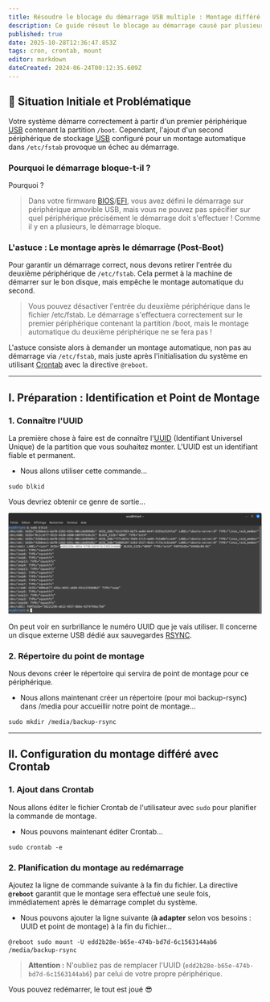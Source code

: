 ```yaml
---
title: Résoudre le blocage du démarrage USB multiple : Montage différé avec Crontab
description: Ce guide résout le blocage au démarrage causé par plusieurs disques USB. Retirez le montage du disque secondaire de /etc/fstab et planifiez son montage automatique après le boot via Crontab (@reboot) pour rétablir la fonction.
published: true
date: 2025-10-28T12:36:47.853Z
tags: cron, crontab, mount
editor: markdown
dateCreated: 2024-06-24T00:12:35.609Z
---
```


## 🚧 Situation Initiale et Problématique

Votre système démarre correctement à partir d'un premier périphérique [USB](https://fr.wikipedia.org/wiki/USB) contenant la partition `/boot`. Cependant, l'ajout d'un second périphérique de stockage [USB](https://fr.wikipedia.org/wiki/USB) configuré pour un montage automatique dans `/etc/fstab` provoque un échec au démarrage.

### Pourquoi le démarrage bloque-t-il ?

Pourquoi ?

> Dans votre firmware [BIOS](https://fr.wikipedia.org/wiki/BIOS_\(informatique\))/[EFI](https://fr.wikipedia.org/wiki/UEFI), vous avez défini le démarrage sur périphérique amovible USB, mais vous ne pouvez pas spécifier sur quel périphérique précisément le démarrage doit s'effectuer \! Comme il y en a plusieurs, le démarrage bloque.

### L'astuce : Le montage après le démarrage (Post-Boot)

Pour garantir un démarrage correct, nous devons retirer l'entrée du deuxième périphérique de `/etc/fstab`. Cela permet à la machine de démarrer sur le bon disque, mais empêche le montage automatique du second.

> Vous pouvez désactiver l'entrée du deuxième périphérique dans le fichier /etc/fstab. Le démarrage s'effectuera correctement sur le premier périphérique contenant la partition /boot, mais le montage automatique du deuxième périphérique ne se fera pas \!

L'astuce consiste alors à demander un montage automatique, non pas au démarrage via `/etc/fstab`, mais juste après l'initialisation du système en utilisant [Crontab](https://fr.wikipedia.org/wiki/Cron) avec la directive `@reboot`.

-----

## I. Préparation : Identification et Point de Montage

### 1\. Connaître l'UUID

La première chose à faire est de connaître l'[UUID](https://fr.wikipedia.org/wiki/Universally_unique_identifier) (Identifiant Universel Unique) de la partition que vous souhaitez monter. L'UUID est un identifiant fiable et permanent.

  - Nous allons utiliser cette commande…

<!-- end list -->

```plaintext
sudo blkid
```

Vous devriez obtenir ce genre de sortie…

![](/crontab-mount/blkid.png)

On peut voir en surbrillance le numéro UUID que je vais utiliser. Il concerne un disque externe USB dédié aux sauvegardes [RSYNC](https://fr.wikipedia.org/wiki/Rsync).

### 2\. Répertoire du point de montage

Nous devons créer le répertoire qui servira de point de montage pour ce périphérique.

  - Nous allons maintenant créer un répertoire (pour moi backup-rsync) dans /media pour accueillir notre point de montage…

<!-- end list -->

```plaintext
sudo mkdir /media/backup-rsync
```

-----

## II. Configuration du montage différé avec Crontab

### 1\. Ajout dans Crontab

Nous allons éditer le fichier Crontab de l'utilisateur avec `sudo` pour planifier la commande de montage.

  - Nous pouvons maintenant éditer Crontab…

<!-- end list -->

```plaintext
sudo crontab -e
```

### 2\. Planification du montage au redémarrage

Ajoutez la ligne de commande suivante à la fin du fichier. La directive **`@reboot`** garantit que le montage sera effectué une seule fois, immédiatement après le démarrage complet du système.

  - Nous pouvons ajouter la ligne suivante (**à adapter** selon vos besoins : UUID et point de montage) à la fin du fichier…

<!-- end list -->

```plaintext
@reboot sudo mount -U edd2b28e-b65e-474b-bd7d-6c1563144ab6 /media/backup-rsync
```

> **Attention :** N'oubliez pas de remplacer l'UUID (`edd2b28e-b65e-474b-bd7d-6c1563144ab6`) par celui de votre propre périphérique.

Vous pouvez redémarrer, le tout est joué 😎